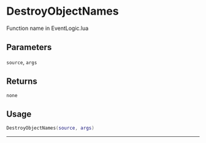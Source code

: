 # DestroyObjectNames
Function name in EventLogic.lua
## Parameters
`source`, `args`
## Returns
`none`
## Usage
```lua
DestroyObjectNames(source, args)
```
---
